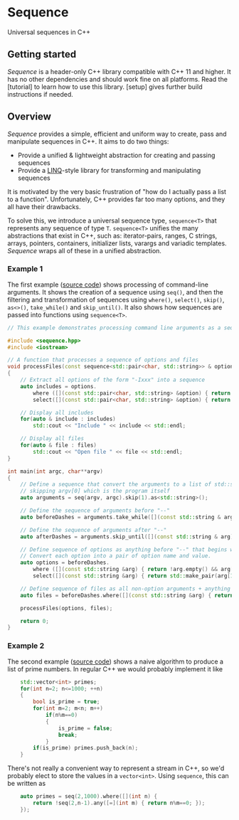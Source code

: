 # Sequence

Universal sequences in C++

## Getting started

_Sequence_ is a header-only C++ library compatible with C++ 11 and higher. It has no other dependencies and should work fine on all platforms. Read the [tutorial] to learn how to use this library. [setup] gives further build instructions if needed.

## Overview

_Sequence_ provides a simple, efficient and uniform way to create, pass and manipulate sequences in C++. It aims to do two things:

- Provide a unified & lightweight abstraction for creating and passing sequences
- Provide a [LINQ](https://learn.microsoft.com/en-us/dotnet/csharp/programming-guide/concepts/linq/)-style library for transforming and manipulating sequences

It is motivated by the very basic frustration of "how do I actually pass a list to a function". Unfortunately, C++ provides far too many options, and they all have their drawbacks.

To solve this, we introduce a universal sequence type, `sequence<T>` that represents any sequence of type `T`. `sequence<T>` unifies the many abstractions that exist in C++, such as: iterator-pairs, ranges, C strings, arrays, pointers, containers, initializer lists, varargs and variadic templates. _Sequence_ wraps all of these in a unified abstraction.

### Example 1

The first example ([source code](../samples/example2.cpp)) shows processing of command-line arguments. It shows the creation of a sequence using `seq()`, and then the filtering and transformation of sequences using `where()`, `select()`, `skip()`, `as<>()`, `take_while()` and `skip_until()`. It also shows how sequences are passed into functions using `sequence<T>`.

```c++
// This example demonstrates processing command line arguments as a sequence of strings.

#include <sequence.hpp>
#include <iostream>

// A function that processes a sequence of options and files
void processFiles(const sequence<std::pair<char, std::string>> & options, const sequence<std::string> & files)
{
    // Extract all options of the form "-Ixxx" into a sequence
    auto includes = options.
        where ([](const std::pair<char, std::string> &option) { return option.first=='I'; }).
        select([](const std::pair<char, std::string> &option) { return option.second; });

    // Display all includes
    for(auto & include : includes)
        std::cout << "Include " << include << std::endl;

    // Display all files
    for(auto & file : files)
        std::cout << "Open file " << file << std::endl;
}

int main(int argc, char**argv)
{
    // Define a sequence that convert the arguments to a list of std::string,
    // skipping argv[0] which is the program itself
    auto arguments = seq(argv, argc).skip(1).as<std::string>();

    // Define the sequence of arguments before "--"
    auto beforeDashes = arguments.take_while([](const std::string & arg) { return arg != "--"; });

    // Define the sequence of arguments after "--"
    auto afterDashes = arguments.skip_until([](const std::string & arg) { return arg == "--"; }).skip(1);

    // Define sequence of options as anything before "--" that begins with a "-"
    // Convert each option into a pair of option name and value.
    auto options = beforeDashes.
        where ([](const std::string &arg) { return !arg.empty() && arg[0]=='-'; }).
        select([](const std::string &arg) { return std::make_pair(arg[1], arg.substr(2)); });

    // Define sequence of files as all non-option arguments + anything after "--"
    auto files = beforeDashes.where([](const std::string &arg) { return arg[0]!='-'; }) + afterDashes;

    processFiles(options, files);

    return 0;
}
```

### Example 2

The second example ([source code](../samples/primes.cpp)) shows a naive algorithm to produce a list of prime numbers. In regular C++ we would probably implement it like

```c++
    std::vector<int> primes;
    for(int n=2; n<=1000; ++n)
    {
        bool is_prime = true;
        for(int m=2; m<n; m++)
            if(n%m==0)
            {
                is_prime = false;
                break;
            }
        if(is_prime) primes.push_back(n);
    }
```

There's not really a convenient way to represent a stream in C++, so we'd probably elect to store the values in a `vector<int>`. Using `sequence`, this can be written as

```c++
    auto primes = seq(2,1000).where([](int n) {
        return !seq(2,n-1).any([=](int m) { return n%m==0; });
    });
```
